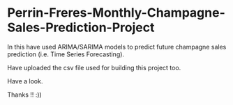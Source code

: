 # Perrin-Freres-Monthly-Champagne-Sales-Prediction-Project

In this have used ARIMA/SARIMA models to predict future champagne sales prediction (i.e. Time Series Forecasting).

Have uploaded the csv file used for building this project too.

Have a look.

Thanks !! :))

